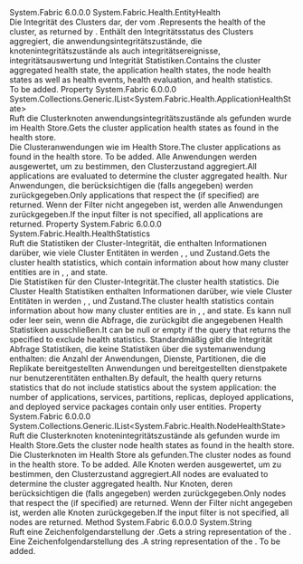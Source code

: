 <Type Name="ClusterHealth" FullName="System.Fabric.Health.ClusterHealth">
  <TypeSignature Language="C#" Value="public sealed class ClusterHealth : System.Fabric.Health.EntityHealth" />
  <TypeSignature Language="ILAsm" Value=".class public auto ansi sealed beforefieldinit ClusterHealth extends System.Fabric.Health.EntityHealth" />
  <TypeSignature Language="DocId" Value="T:System.Fabric.Health.ClusterHealth" />
  <TypeSignature Language="VB.NET" Value="Public NotInheritable Class ClusterHealth&#xA;Inherits EntityHealth" />
  <TypeSignature Language="F#" Value="type ClusterHealth = class&#xA;    inherit EntityHealth" />
  <AssemblyInfo>
    <AssemblyName>System.Fabric</AssemblyName>
    <AssemblyVersion>6.0.0.0</AssemblyVersion>
  </AssemblyInfo>
  <Base>
    <BaseTypeName>System.Fabric.Health.EntityHealth</BaseTypeName>
  </Base>
  <Interfaces />
  <Docs>
    <summary>
      <para><span data-ttu-id="16722-101">Die Integrität des Clusters dar, der vom <see cref="M:System.Fabric.FabricClient.HealthClient.GetClusterHealthAsync(System.Fabric.Description.ClusterHealthQueryDescription)" />.</span><span class="sxs-lookup"><span data-stu-id="16722-101">Represents the health of the cluster, as returned by <see cref="M:System.Fabric.FabricClient.HealthClient.GetClusterHealthAsync(System.Fabric.Description.ClusterHealthQueryDescription)" />.</span></span>
            <span data-ttu-id="16722-102">Enthält den Integritätsstatus des Clusters aggregiert, die anwendungsintegritätszustände, die knotenintegritätszustände als auch integritätsereignisse, integritätsauswertung und Integrität Statistiken.</span><span class="sxs-lookup"><span data-stu-id="16722-102">Contains the cluster aggregated health state, the application health states, the node health states as well as health events, health evaluation, and health statistics.</span></span></para>
    </summary>
    <remarks>To be added.</remarks>
  </Docs>
  <Members>
    <Member MemberName="ApplicationHealthStates">
      <MemberSignature Language="C#" Value="public System.Collections.Generic.IList&lt;System.Fabric.Health.ApplicationHealthState&gt; ApplicationHealthStates { get; }" />
      <MemberSignature Language="ILAsm" Value=".property instance class System.Collections.Generic.IList`1&lt;class System.Fabric.Health.ApplicationHealthState&gt; ApplicationHealthStates" />
      <MemberSignature Language="DocId" Value="P:System.Fabric.Health.ClusterHealth.ApplicationHealthStates" />
      <MemberSignature Language="VB.NET" Value="Public ReadOnly Property ApplicationHealthStates As IList(Of ApplicationHealthState)" />
      <MemberSignature Language="F#" Value="member this.ApplicationHealthStates : System.Collections.Generic.IList&lt;System.Fabric.Health.ApplicationHealthState&gt;" Usage="System.Fabric.Health.ClusterHealth.ApplicationHealthStates" />
      <MemberType>Property</MemberType>
      <AssemblyInfo>
        <AssemblyName>System.Fabric</AssemblyName>
        <AssemblyVersion>6.0.0.0</AssemblyVersion>
      </AssemblyInfo>
      <ReturnValue>
        <ReturnType>System.Collections.Generic.IList&lt;System.Fabric.Health.ApplicationHealthState&gt;</ReturnType>
      </ReturnValue>
      <Docs>
        <summary>
          <para><span data-ttu-id="16722-103">Ruft die Clusterknoten anwendungsintegritätszustände als gefunden wurde im Health Store.</span><span class="sxs-lookup"><span data-stu-id="16722-103">Gets the cluster application health states as found in the health store.</span></span></para>
        </summary>
        <value>
          <para><span data-ttu-id="16722-104">Die Clusteranwendungen wie im Health Store.</span><span class="sxs-lookup"><span data-stu-id="16722-104">The cluster applications as found in the health store.</span></span></para>
        </value>
        <remarks>To be added.</remarks>
        <para><span data-ttu-id="16722-105">Alle Anwendungen werden ausgewertet, um zu bestimmen, den Clusterzustand aggregiert.</span><span class="sxs-lookup"><span data-stu-id="16722-105">All applications are evaluated to determine the cluster aggregated health.</span></span></para>
        <para><span data-ttu-id="16722-106">Nur Anwendungen, die berücksichtigen die <see cref="P:System.Fabric.Description.ClusterHealthQueryDescription.ApplicationsFilter" /> (falls angegeben) werden zurückgegeben.</span><span class="sxs-lookup"><span data-stu-id="16722-106">Only applications that respect the <see cref="P:System.Fabric.Description.ClusterHealthQueryDescription.ApplicationsFilter" /> (if specified) are returned.</span></span> <span data-ttu-id="16722-107">Wenn der Filter nicht angegeben ist, werden alle Anwendungen zurückgegeben.</span><span class="sxs-lookup"><span data-stu-id="16722-107">If the input filter is not specified, all applications are returned.</span></span></para>
      </Docs>
    </Member>
    <Member MemberName="HealthStatistics">
      <MemberSignature Language="C#" Value="public System.Fabric.Health.HealthStatistics HealthStatistics { get; }" />
      <MemberSignature Language="ILAsm" Value=".property instance class System.Fabric.Health.HealthStatistics HealthStatistics" />
      <MemberSignature Language="DocId" Value="P:System.Fabric.Health.ClusterHealth.HealthStatistics" />
      <MemberSignature Language="VB.NET" Value="Public ReadOnly Property HealthStatistics As HealthStatistics" />
      <MemberSignature Language="F#" Value="member this.HealthStatistics : System.Fabric.Health.HealthStatistics" Usage="System.Fabric.Health.ClusterHealth.HealthStatistics" />
      <MemberType>Property</MemberType>
      <AssemblyInfo>
        <AssemblyName>System.Fabric</AssemblyName>
        <AssemblyVersion>6.0.0.0</AssemblyVersion>
      </AssemblyInfo>
      <ReturnValue>
        <ReturnType>System.Fabric.Health.HealthStatistics</ReturnType>
      </ReturnValue>
      <Docs>
        <summary>
            <span data-ttu-id="16722-108">Ruft die Statistiken der Cluster-Integrität, die enthalten Informationen darüber, wie viele Cluster Entitäten in werden <see cref="F:System.Fabric.Health.HealthState.Ok" />, <see cref="F:System.Fabric.Health.HealthState.Warning" />, und <see cref="F:System.Fabric.Health.HealthState.Error" /> Zustand.</span><span class="sxs-lookup"><span data-stu-id="16722-108">Gets the cluster health statistics, which contain information about how many cluster entities are in <see cref="F:System.Fabric.Health.HealthState.Ok" />, <see cref="F:System.Fabric.Health.HealthState.Warning" />, and <see cref="F:System.Fabric.Health.HealthState.Error" /> state.</span></span>
            </summary>
        <value><span data-ttu-id="16722-109">Die Statistiken für den Cluster-Integrität.</span><span class="sxs-lookup"><span data-stu-id="16722-109">The cluster health statistics.</span></span></value>
        <remarks>
          <para>
            <span data-ttu-id="16722-110">Die Cluster Health Statistiken enthalten Informationen darüber, wie viele Cluster Entitäten in werden <see cref="F:System.Fabric.Health.HealthState.Ok" />, <see cref="F:System.Fabric.Health.HealthState.Warning" />, und <see cref="F:System.Fabric.Health.HealthState.Error" /> Zustand.</span><span class="sxs-lookup"><span data-stu-id="16722-110">The cluster health statistics contain information about how many cluster entities are in <see cref="F:System.Fabric.Health.HealthState.Ok" />, <see cref="F:System.Fabric.Health.HealthState.Warning" />, and <see cref="F:System.Fabric.Health.HealthState.Error" /> state.</span></span>
            <span data-ttu-id="16722-111">Es kann null oder leer sein, wenn die Abfrage, die zurückgibt die <see cref="T:System.Fabric.Health.ClusterHealth" /> angegebenen <see cref="T:System.Fabric.Health.ClusterHealthStatisticsFilter" /> Health Statistiken ausschließen.</span><span class="sxs-lookup"><span data-stu-id="16722-111">It can be null or empty if the query that returns the <see cref="T:System.Fabric.Health.ClusterHealth" /> specified <see cref="T:System.Fabric.Health.ClusterHealthStatisticsFilter" /> to exclude health statistics.</span></span>
            <span data-ttu-id="16722-112">Standardmäßig gibt die Integrität Abfrage Statistiken, die keine Statistiken über die systemanwendung enthalten: die Anzahl der Anwendungen, Dienste, Partitionen, die die Replikate bereitgestellten Anwendungen und bereitgestellten dienstpakete nur benutzerentitäten enthalten.</span><span class="sxs-lookup"><span data-stu-id="16722-112">By default, the health query returns statistics that do not include statistics about the system application: the number of applications, services, partitions, replicas, deployed applications, and deployed service packages contain only user entities.</span></span>
            </para>
        </remarks>
      </Docs>
    </Member>
    <Member MemberName="NodeHealthStates">
      <MemberSignature Language="C#" Value="public System.Collections.Generic.IList&lt;System.Fabric.Health.NodeHealthState&gt; NodeHealthStates { get; }" />
      <MemberSignature Language="ILAsm" Value=".property instance class System.Collections.Generic.IList`1&lt;class System.Fabric.Health.NodeHealthState&gt; NodeHealthStates" />
      <MemberSignature Language="DocId" Value="P:System.Fabric.Health.ClusterHealth.NodeHealthStates" />
      <MemberSignature Language="VB.NET" Value="Public ReadOnly Property NodeHealthStates As IList(Of NodeHealthState)" />
      <MemberSignature Language="F#" Value="member this.NodeHealthStates : System.Collections.Generic.IList&lt;System.Fabric.Health.NodeHealthState&gt;" Usage="System.Fabric.Health.ClusterHealth.NodeHealthStates" />
      <MemberType>Property</MemberType>
      <AssemblyInfo>
        <AssemblyName>System.Fabric</AssemblyName>
        <AssemblyVersion>6.0.0.0</AssemblyVersion>
      </AssemblyInfo>
      <ReturnValue>
        <ReturnType>System.Collections.Generic.IList&lt;System.Fabric.Health.NodeHealthState&gt;</ReturnType>
      </ReturnValue>
      <Docs>
        <summary>
          <para><span data-ttu-id="16722-113">Ruft die Clusterknoten knotenintegritätszustände als gefunden wurde im Health Store.</span><span class="sxs-lookup"><span data-stu-id="16722-113">Gets the cluster node health states as found in the health store.</span></span></para>
        </summary>
        <value>
          <para><span data-ttu-id="16722-114">Die Clusterknoten im Health Store als gefunden.</span><span class="sxs-lookup"><span data-stu-id="16722-114">The cluster nodes as found in the health store.</span></span></para>
        </value>
        <remarks>To be added.</remarks>
        <para><span data-ttu-id="16722-115">Alle Knoten werden ausgewertet, um zu bestimmen, den Clusterzustand aggregiert.</span><span class="sxs-lookup"><span data-stu-id="16722-115">All nodes are evaluated to determine the cluster aggregated health.</span></span></para>
        <para><span data-ttu-id="16722-116">Nur Knoten, deren berücksichtigen die <see cref="P:System.Fabric.Description.ClusterHealthQueryDescription.NodesFilter" /> (falls angegeben) werden zurückgegeben.</span><span class="sxs-lookup"><span data-stu-id="16722-116">Only nodes that respect the <see cref="P:System.Fabric.Description.ClusterHealthQueryDescription.NodesFilter" /> (if specified) are returned.</span></span> <span data-ttu-id="16722-117">Wenn der Filter nicht angegeben ist, werden alle Knoten zurückgegeben.</span><span class="sxs-lookup"><span data-stu-id="16722-117">If the input filter is not specified, all nodes are returned.</span></span></para>
      </Docs>
    </Member>
    <Member MemberName="ToString">
      <MemberSignature Language="C#" Value="public override string ToString ();" />
      <MemberSignature Language="ILAsm" Value=".method public hidebysig virtual instance string ToString() cil managed" />
      <MemberSignature Language="DocId" Value="M:System.Fabric.Health.ClusterHealth.ToString" />
      <MemberSignature Language="VB.NET" Value="Public Overrides Function ToString () As String" />
      <MemberSignature Language="F#" Value="override this.ToString : unit -&gt; string" Usage="clusterHealth.ToString " />
      <MemberType>Method</MemberType>
      <AssemblyInfo>
        <AssemblyName>System.Fabric</AssemblyName>
        <AssemblyVersion>6.0.0.0</AssemblyVersion>
      </AssemblyInfo>
      <ReturnValue>
        <ReturnType>System.String</ReturnType>
      </ReturnValue>
      <Parameters />
      <Docs>
        <summary>
            <span data-ttu-id="16722-118">Ruft eine Zeichenfolgendarstellung der <see cref="T:System.Fabric.Health.ClusterHealth" />.</span><span class="sxs-lookup"><span data-stu-id="16722-118">Gets a string representation of the <see cref="T:System.Fabric.Health.ClusterHealth" />.</span></span>
            </summary>
        <returns><span data-ttu-id="16722-119">Eine Zeichenfolgendarstellung des <see cref="T:System.Fabric.Health.ClusterHealth" />.</span><span class="sxs-lookup"><span data-stu-id="16722-119">A string representation of the <see cref="T:System.Fabric.Health.ClusterHealth" />.</span></span></returns>
        <remarks>To be added.</remarks>
      </Docs>
    </Member>
  </Members>
</Type>